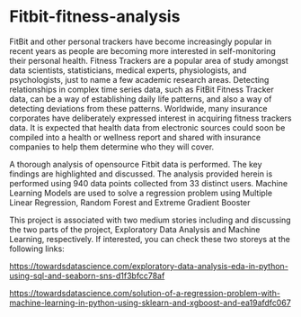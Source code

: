 # Fitbit-fitness-analysis
FitBit and other personal trackers have become increasingly popular in recent years as people are becoming more interested in self-monitoring their personal health.
Fitness Trackers are a popular area of study amongst data scientists, statisticians, medical experts, physiologists, and psychologists, just to name a few academic research areas. Detecting relationships in complex time series data, such as FitBit Fitness Tracker data, can be a way of establishing daily life patterns, and also a way of detecting deviations from these patterns.
Worldwide, many insurance corporates have deliberately expressed interest in acquiring fitness trackers data. It is expected that health data from electronic sources could soon be compiled into a health or wellness report and shared with insurance companies to help them determine who they will cover.

A thorough analysis of opensource Fitbit data is performed. The key findings are highlighted and discussed. The analysis provided herein is performed using 940 data points collected from 33 distinct users.
Machine Learning Models are used to solve a regression problem using Multiple Linear Regression, Random Forest and Extreme Gradient Booster

This project is associated with two medium stories including and discussing the two parts of the project, Exploratory Data Analysis and Machine Learning, respectively.
If interested, you can check these two storeys at the following links:

https://towardsdatascience.com/exploratory-data-analysis-eda-in-python-using-sql-and-seaborn-sns-d1f3bfcc78af

https://towardsdatascience.com/solution-of-a-regression-problem-with-machine-learning-in-python-using-sklearn-and-xgboost-and-ea19afdfc067
